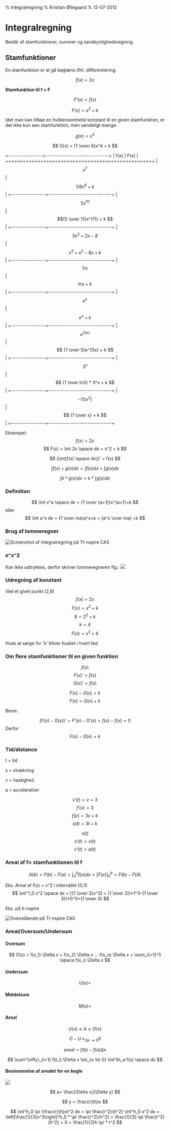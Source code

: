 % Integralregning
% Kristian Øllegaard
% 12-07-2012

# Integralregning

Består af stamfunktioner, summer og sandsynlighedsregning.

## Stamfunktioner

En stamfunktion er at gå baglæns ifht. differentiering.

$$ f(x) = 2x $$

**Stamfunktion til f = F**

$$ F'(x) = f(x) $$

$$ F(x) = x^2 + k $$

Idet man kan tilføje en hvilkensomhelst konstant til en given stamfunktion, er det ikke kun een stamfunktion, men uendeligt mange.

$$ g(x) = x^3 $$

$$ G(x) = {1 \over 4}x^4 + k $$


+-----------------+-------------------------------+
| f(x)            | F(x)                          |
+=================+===============================+
| $$x^7$$         | $$1/8x^8 + k$$                |
+-----------------+-------------------------------+
| $$5x^{10}$$     | $${5 \over 11}x^{11} + k $$   |
+-----------------+-------------------------------+
| $$3x^2+2x-8$$   | $$ x^3 + x^2 -8x +k$$         |
+-----------------+-------------------------------+
| $$1/x$$         | $$ lnx + k $$                 |
+-----------------+-------------------------------+
| $$e^x$$         | $$ e^x + k $$                 |
+-----------------+-------------------------------+
| $$e^(5x)$$      | $$ {1 \over 5}e^{5x} + k $$   |
+-----------------+-------------------------------+
| $$3^x$$         | $$ {1 \over ln3} * 3^x + k $$ |
+-----------------+-------------------------------+
| $$-(1/x^2)$$    | $$ {1 \over x} + k $$         |
+-----------------+-------------------------------+
        

Eksempel: 
$$ f(x) = 2x $$
$$ F(x)  = \int 2x \space dx = x^2 + k $$

$$ (\int{f(x) \space dx})' = f(x) $$

$$ \int{f(x) + g(x)}dx = \int{f(x)dx} + \int{g(x)dx} $$

$$ \int{k * g(x)}dx = k * \int{g(x)dx} $$

### Definition

$$ \int x^a \space dx = {1 \over {a+1}}x^{a+1}+k $$
eller
$$ \int a^x dx = {1 \over lna}a^x+k = {a^x \over lna} +k $$

### Brug af lommeregner

![Screenshot af integralregning på TI-nspire CAS](images/integral-ti-nspire.jpg)

### e^x^2
Kan ikke udtrykkes, derfor skriver lommeregneren flg.:
![](images/integral-ex-2.jpg)


### Udregning af konstant
Ved et givet punkt (2,8)
$$ f(x) = 2x $$
$$ F(x) = x^2+k $$
$$ 8 = 2^2 + k $$
$$ k = 4 $$
$$ F(x) = x^2+4 $$

Husk at sørge for 'k' bliver husket i hvert led.

### Om flere stamfunktioner til en given funktion

$$ f(x) $$
$$ F(x)' = f(x) $$
$$ G(x)' = f(x) $$

$$ F(x)-G(x) = k $$
$$ F(x) = G(x) + k $$

Bevis:

$$ ({F(x)-G(x)})' = F'(x) - G'(x) = f(x)-f(x) = 0 $$
Derfor 
$$ F(x) - G(x) = k $$

### Tid/distance

t = tid

s = strækning

v = hastighed

a = acceleration

$$ s'(t) = v = 3 $$
$$ f'(x) = 3 $$
$$ f(x) = 3x + k $$
$$ s(t) = 3t + k $$


$$ s(t) $$
$$ s'(t) = v(t) $$
$$ v'(t) = a(t) $$

### Areal af f= stamfunktionen til f

$$ A(b) = F(b) - F(a) = \int^b_a f(x) dx = [F(x)]^b_a=F(b)-F(A) $$ 

Eks.
Areal af f(x) = x^2 i intervallet [0;1]
$$ \int^1_0 x^2 \space dx = [{1 \over 3}x^3] = {1 \over 3}\*1^3-{1 \over 3}\*0^3={1 \over 3} $$

Eks. på ti-nspire

![Ovenstående på TI-nspire CAS](images/integral-udregn-nspire.jpg)

### Areal/Oversum/Undersum

#### Oversum
$$ O(x) = f(x_1) \Delta x + f(x_2) \Delta x … f(x_n) \Delta x  = \sum_{i=1}^5  \space f(x_i) \Delta x $$

#### Undersum
$$ U(x) = $$

#### Middelsum

$$ M(x) = $$

#### Areal

$$ U(x) \leq A \leq O(x) $$

$$ O-U \to_{\Delta x \to 0} 0 $$

$$ areal = f(b)-f(a) \Delta x $$

$$ \sum^\infty\_{i=1} f(t_i) \Delta x \to\_{x \to 0} \int^b\_a f(x) \space dx $$

#### Bestemmelse af arealet for en kegle
![](images/integral-kegle.jpg)

$$ a= \frac{\Delta x}{\Delta y} $$

$$ y = \frac{r}{h}x $$

$$ \int^h_0 \pi (\frac{r}{h}x)^2 dx = \pi \frac{r^2}{h^2} \int^h_0 x^2 dx = \left[\frac{1}{3}x^3\right]^h_0 * \pi \frac{r^2}{h^2} = \frac{1}{3} \pi \frac{r^2}{h^2} + 0 = \frac{1}{3}h \pi * r^2 $$
